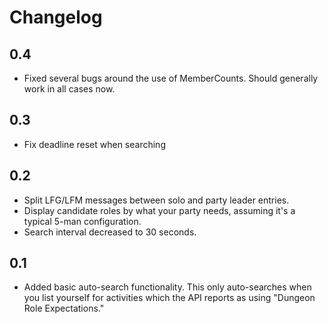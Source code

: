 # Changelog

## 0.4

- Fixed several bugs around the use of MemberCounts. Should generally work in
  all cases now.

## 0.3

- Fix deadline reset when searching

## 0.2

- Split LFG/LFM messages between solo and party leader entries.
- Display candidate roles by what your party needs, assuming it's a typical 5-man
  configuration.
- Search interval decreased to 30 seconds.

## 0.1

- Added basic auto-search functionality. This only auto-searches when you list
  yourself for activities which the API reports as using "Dungeon Role
  Expectations."
